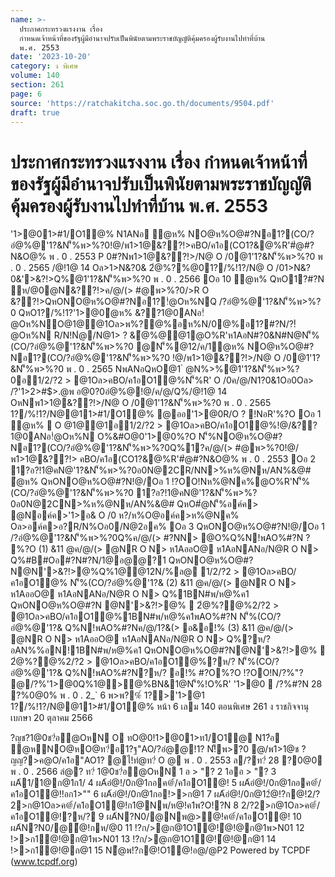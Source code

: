 ```yaml
---
name: >-
  ประกาศกระทรวงแรงงาน เรื่อง
  กำหนดเจ้าหน้าที่ของรัฐผู้มีอำนาจปรับเป็นพินัยตามพระราชบัญญัติคุ้มครองผู้รับงานไปทำที่บ้าน
  พ.ศ. 2553
date: '2023-10-20'
category: ง พิเศษ
volume: 140
section: 261
page: 6
source: 'https://ratchakitcha.soc.go.th/documents/9504.pdf'
draft: true
---
```


# ประกาศกระทรวงแรงงาน เรื่อง กำหนดเจ้าหน้าที่ของรัฐผู้มีอำนาจปรับเป็นพินัยตามพระราชบัญญัติคุ้มครองผู้รับงานไปทำที่บ้าน พ.ศ. 2553

'1>@01>#1/O1@% N1ANอ ํ@ห% NO@ห%O@#?Nอ1?(CO/?อํ@%@'1?&N'็%พ>%?0!@/พ1>1@&??!>คBO/ค1อ(CO1?&@%R'#ํ@#?N&O@% พ . 0 . 2553 P 0#?Nพ1>1@&??!>/N@ O /0@1'1?&N'็%พ>%?0 พ . 0 . 2565 /@!1@ 14 Oล>1>N&?0& 2ํ@%?%@01?/%!1?/N@ O /01>N&?0&'>&?!>Q%@1'1?&N'็%พ>%?0 พ . 0 . 2566 Oอ 10 ํ@ห% QหO1?#?N ห/@0@N&??!>ค/@/(> #@พ>%?0/>R O &??!>QหONO@ห%O@#?Nอ1?!ํ@Oห%NQ /?อํ@%@'1?&N'็%พ>%?0 QหO1?/%!1?'1>@0ํ@ห% &??1@0ANอ!ํ@Oห%NO@1@@1Oล>พ%?@%อห%N/0@%อ1?#?N/?!ํ@Oห%N R/N!Nํ@/N@1> ? &ํ@%@@1@O%R'ห1AอN#?0&N#N@N'็%(CO/?อํ@%@'1?&N'็%พ>%?0 @N'็%@12/ค/1ํ@ห% NO@ห%O@#?Nอ1?(CO/?อํ@%@'1?&N'็%พ>%?0 !@/พ1>1@&??!>/N@ O /0@1'1?&N'็%พ>%?0 พ . 0 . 2565 NพANอQหO@1 ํ @N%>%@1'1?&N'็%พ>%?0อ1/2/?2 > @1Oล>คBO/ค1อO1@%N'็%R' O /0ค/@/N1?0&1Oอ0Oล> /?'1>2>#$>.@พ อ@0?0อํ@%@!@/ค/@/Q%/@!1@ 14 OหNพ1>1@&??!>/N@ O /0@1'1?&N'็%พ>%?0 พ . 0 . 2565 1?/%!1?/N@@11>#1/O1@% @ออ'1>@0R/O ? !NอR'%?O Oอ 1 ํ@ห%  O @1@@1อ1/2/?2 > @1Oล>คBO/ค1อO1@%!@/&??1@0ANอ!ํ@Oห%N O%&#O@0'1>@0%?O N'็%NO@ห%O@#?Nอ1?(CO/?อํ@%@'1?&N'็%พ>%?0Q%1?ค/@/(> #@พ>%?0!@/พ1>1@&??!> คBO/ค1อ(CO1?&@%R'#ํ@#?N&O@% พ . 0 . 2553 Oอ 2 1?อ?!1@คN@'1?&N'็%พ>%?0อ0N@2CR/NN>%ห%@Nห/AN%&@# ํ@ห% QหONO@ห%O@#?N!@/Oอ 1 !?OO!Nห%@Nค%@O%R'N'็%(CO/?อํ@%@'1?&N'็%พ>%?0 1?อ?!1@คN@'1?&N'็%พ>%?0อ0N@2CN>%ห%@Nห/AN%&@# QหO#ํ@N'็%อค์ค> @Nอค์ค>'1>อ& O /0 ห?/ห%O@อค์ค>ห%@Nค% Oล>อค์ค>อ?R/N%Oอ0/N@2อค% Oอ 3 QหONO@ห%O@#?N!@/Oอ 1 /?อํ@%@'1?&N'็%พ>%?0Q%ค/@/(> #?NN> @O%Q%N!พAO%#?N ? %?O (1) &11 @ค/@/(> @NR O N> ห1AออO@ ห1AอNANอ/N@R O N> Q%#B#Oอ#?N#?N/1@อ@@?1 QหONO@ห%O@#?N@N'>&?!>@%Q%1@@12N/%ล@ 1/2/?2 > @1Oล>คBO/ค1อO1@% N'็%(CO/?อํ@%@'1?& (2) &11 @ค/@/(> @NR O N> ห1AออO@ ห1AอNANอ/N@R O N> Q%1BN#พ/ห@%ค1 QหONO@ห%O@#?N @N'>&?!>@%  2ํ@%?@%2/?2 > @1Oล>คBO/ค1อO1@%1BN#พ/ห@%ค1พAO%#?N N'็%(CO/?อํ@%@'1?& Q%N!พAO%#?Nค/@/1?&(> อ&อ!% (3) &11 @ค/@/(> @NR O N> ห1AออO@ ห1AอNANอ/N@R O N> Q%?ห/? อAN%%อN!1BN#พ/ห@%ค1 QหONO@ห%O@#?N@N'>&?!>@%  2ํ@%?@%2/?2 > @1Oล>คBO/ค1อO1@%?ห/? N'็%(CO/?อํ@%@'1?& Q%N!พAO%#?N?ห/? อ!% #?O%?O !?OO!N/?%"? @/?%'1>@0Q%1@>@%BN&1@N'็%!O%R' '1>@0  /?%#?N 28 ?%0@0% พ . 0 . 2_` 6 พ>พ?%์ 1?>'1>@1 1?/%!1?/N@@11>#1/O1@% หน้า 6 เลม 140 ตอนพิเศษ 261 ง ราชกิจจานุเบกษา 20 ตุลาคม 2566

?ญช?1@0ช?่อํ@OหN O ทO@0!1>@01>ท1/O1@ N1?่อ ํ@หNO@หO@ท?่อ1?ฐ"AO/?อํ@@!1? N!็พ>?0 @/พ1>1@ช ? ญญ?>ค@O/ค1อ"AO1? @ไ!ทํ@ท?่ O @ พ . 0 . 2553 ล/?ท?่ 28 ?0@0 พ . 0 . 2566 ลํ@? ท?่ 1@0ช?่อํ@OหN 1 อ > "? 2 1ออ > "? 3 ผA้1/1@ก@1ก1/ 4 ผA้อํ@!/0ก@1กอค@้/ค1อO1@! 5 ผA้อํ@!/0ก@1กอค@้/ค1อO1@!!อก1>"" 6 ผA้อํ@!/0ก@1กอ!>>ก@1 7 ผA้อํ@!/0ก@12ํ@!?ก@!2/?2>ก@1Oล>ค@้/ค1อO1@!ก1@Nพ/ห@!ค1พ?O!?N 8 2/?2>ก@1Oล>ค@้/ค1อO1@!?ห/? 9 ผA้N?N0/@Nพ@>้@!ค@้/ค1อO1@! 10 ผA้N?N0/@้@!กห/@0 11 !?ก/>@ก@1O1@!ํ@!@ก@1พ>N01 12 !>>ก1ํ@!@ก@1พ>N01 13 !?ก/>@ก@1O1@!ํ@!@ก@1 14 !>>ก1ํ@!@ก@1 15 N้@พ!?ก@!O1@!อ@/@P2 Powered by TCPDF (www.tcpdf.org)
